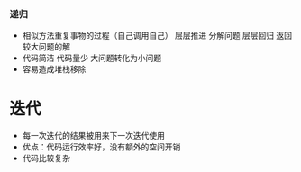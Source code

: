 ###  递归  
* 相似方法重复事物的过程（自己调用自己） 层层推进 分解问题 层层回归 返回较大问题的解
*  代码简洁  代码量少 大问题转化为小问题
*  容易造成堆栈移除

#  迭代
*  每一次迭代的结果被用来下一次迭代使用 
*  优点：代码运行效率好，没有额外的空间开销 
*  代码比较复杂